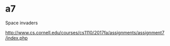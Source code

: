# a7
Space invaders


http://www.cs.cornell.edu/courses/cs1110/2017fa/assignments/assignment7/index.php
